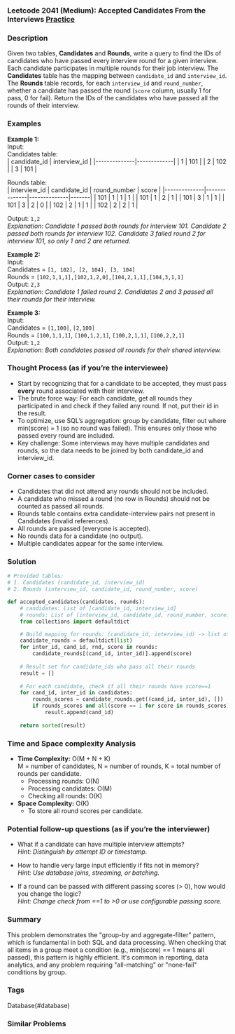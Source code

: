 ### Leetcode 2041 (Medium): Accepted Candidates From the Interviews [Practice](https://leetcode.com/problems/accepted-candidates-from-the-interviews)

### Description  
Given two tables, **Candidates** and **Rounds**, write a query to find the IDs of candidates who have passed every interview round for a given interview. Each candidate participates in multiple rounds for their job interview. The **Candidates** table has the mapping between `candidate_id` and `interview_id`. The **Rounds** table records, for each `interview_id` and `round_number`, whether a candidate has passed the round (`score` column, usually 1 for pass, 0 for fail). Return the IDs of the candidates who have passed all the rounds of their interview.

### Examples  

**Example 1:**  
Input:  
Candidates table:  
| candidate_id | interview_id |
|--------------|-------------|
| 1            | 101         |
| 2            | 102         |
| 3            | 101         |

Rounds table:  
| interview_id | candidate_id | round_number | score |
|--------------|--------------|--------------|-------|
| 101          | 1            | 1            | 1     |
| 101          | 1            | 2            | 1     |
| 101          | 3            | 1            | 1     |
| 101          | 3            | 2            | 0     |
| 102          | 2            | 1            | 1     |
| 102          | 2            | 2            | 1     |

Output: `1,2`  
*Explanation: Candidate 1 passed both rounds for interview 101. Candidate 2 passed both rounds for interview 102. Candidate 3 failed round 2 for interview 101, so only 1 and 2 are returned.*

**Example 2:**  
Input:  
Candidates = `[1, 102], [2, 104], [3, 104]`  
Rounds = `[102,1,1,1],[102,1,2,0],[104,2,1,1],[104,3,1,1]`  
Output: `2,3`  
*Explanation: Candidate 1 failed round 2. Candidates 2 and 3 passed all their rounds for their interview.*

**Example 3:**  
Input:  
Candidates = `[1,100]`, `[2,100]`  
Rounds = `[100,1,1,1]`, `[100,1,2,1]`, `[100,2,1,1]`, `[100,2,2,1]`  
Output: `1,2`  
*Explanation: Both candidates passed all rounds for their shared interview.*

### Thought Process (as if you’re the interviewee)  
- Start by recognizing that for a candidate to be accepted, they must pass **every** round associated with their interview.
- The brute force way: For each candidate, get all rounds they participated in and check if they failed any round. If not, put their id in the result.
- To optimize, use SQL’s aggregation: group by candidate, filter out where min(score) = 1 (so no round was failed). This ensures only those who passed every round are included.
- Key challenge: Some interviews may have multiple candidates and rounds, so the data needs to be joined by both candidate_id and interview_id.

### Corner cases to consider  
- Candidates that did not attend any rounds should not be included.
- A candidate who missed a round (no row in Rounds) should not be counted as passed all rounds.
- Rounds table contains extra candidate-interview pairs not present in Candidates (invalid references).
- All rounds are passed (everyone is accepted).
- No rounds data for a candidate (no output).
- Multiple candidates appear for the same interview.

### Solution

```python
# Provided tables:
# 1. Candidates (candidate_id, interview_id)
# 2. Rounds (interview_id, candidate_id, round_number, score)

def accepted_candidates(candidates, rounds):
    # candidates: List of [candidate_id, interview_id]
    # rounds: List of [interview_id, candidate_id, round_number, score]
    from collections import defaultdict

    # Build mapping for rounds: (candidate_id, interview_id) -> list of scores
    candidate_rounds = defaultdict(list)
    for inter_id, cand_id, rnd, score in rounds:
        candidate_rounds[(cand_id, inter_id)].append(score)
    
    # Result set for candidate_ids who pass all their rounds
    result = []
    
    # For each candidate, check if all their rounds have score==1
    for cand_id, inter_id in candidates:
        rounds_scores = candidate_rounds.get((cand_id, inter_id), [])
        if rounds_scores and all(score == 1 for score in rounds_scores):
            result.append(cand_id)
    
    return sorted(result)
```

### Time and Space complexity Analysis  

- **Time Complexity:** O(M + N + K)  
  M = number of candidates, N = number of rounds, K = total number of rounds per candidate.  
  - Processing rounds: O(N)
  - Processing candidates: O(M)
  - Checking all rounds: O(K)
- **Space Complexity:** O(K)  
  - To store all round scores per candidate.

### Potential follow-up questions (as if you’re the interviewer)  

- What if a candidate can have multiple interview attempts?  
  *Hint: Distinguish by attempt ID or timestamp.*

- How to handle very large input efficiently if fits not in memory?  
  *Hint: Use database joins, streaming, or batching.*

- If a round can be passed with different passing scores (> 0), how would you change the logic?  
  *Hint: Change check from ==1 to >0 or use configurable passing score.*

### Summary
This problem demonstrates the "group-by and aggregate-filter" pattern, which is fundamental in both SQL and data processing. When checking that all items in a group meet a condition (e.g., min(score) == 1 means all passed), this pattern is highly efficient. It's common in reporting, data analytics, and any problem requiring "all-matching" or "none-fail" conditions by group.

### Tags
Database(#database)

### Similar Problems

